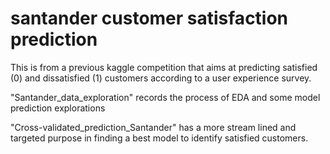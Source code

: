 # santander customer satisfaction prediction

This is from a previous kaggle competition that aims at predicting satisfied (0) and dissatisfied (1) customers according to a user experience survey.

"Santander_data_exploration" records the process of EDA and some model prediction explorations

"Cross-validated_prediction_Santander" has a more stream lined and targeted purpose in finding a best model to identify satisfied customers.
